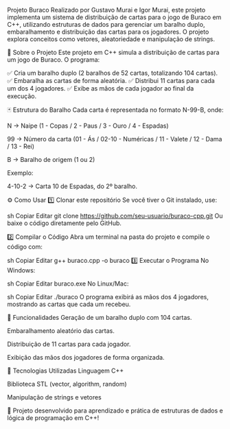 Projeto Buraco
Realizado por Gustavo Murai e Igor Murai, este projeto implementa um sistema de distribuição de cartas para o jogo de Buraco em C++, utilizando estruturas de dados para gerenciar um baralho duplo, embaralhamento e distribuição das cartas para os jogadores. O projeto explora conceitos como vetores, aleatoriedade e manipulação de strings.

📌 Sobre o Projeto
Este projeto em C++ simula a distribuição de cartas para um jogo de Buraco. O programa:

✅ Cria um baralho duplo (2 baralhos de 52 cartas, totalizando 104 cartas).
✅ Embaralha as cartas de forma aleatória.
✅ Distribui 11 cartas para cada um dos 4 jogadores.
✅ Exibe as mãos de cada jogador ao final da execução.

🃏 Estrutura do Baralho
Cada carta é representada no formato N-99-B, onde:

N → Naipe (1 - Copas / 2 - Paus / 3 - Ouro / 4 - Espadas)

99 → Número da carta (01 - Ás / 02-10 - Numéricas / 11 - Valete / 12 - Dama / 13 - Rei)

B → Baralho de origem (1 ou 2)

Exemplo:

4-10-2 → Carta 10 de Espadas, do 2º baralho.

⚙️ Como Usar
1️⃣ Clonar este repositório
Se você tiver o Git instalado, use:

sh
Copiar
Editar
git clone https://github.com/seu-usuario/buraco-cpp.git
Ou baixe o código diretamente pelo GitHub.

2️⃣ Compilar o Código
Abra um terminal na pasta do projeto e compile o código com:

sh
Copiar
Editar
g++ buraco.cpp -o buraco
3️⃣ Executar o Programa
No Windows:

sh
Copiar
Editar
buraco.exe
No Linux/Mac:

sh
Copiar
Editar
./buraco
O programa exibirá as mãos dos 4 jogadores, mostrando as cartas que cada um recebeu.

📌 Funcionalidades
Geração de um baralho duplo com 104 cartas.

Embaralhamento aleatório das cartas.

Distribuição de 11 cartas para cada jogador.

Exibição das mãos dos jogadores de forma organizada.

📌 Tecnologias Utilizadas
Linguagem C++

Biblioteca STL (vector, algorithm, random)

Manipulação de strings e vetores

🚀 Projeto desenvolvido para aprendizado e prática de estruturas de dados e lógica de programação em C++!

